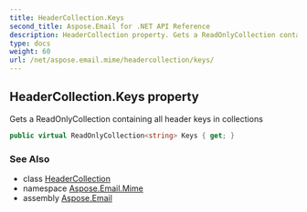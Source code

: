 ```yaml
---
title: HeaderCollection.Keys
second_title: Aspose.Email for .NET API Reference
description: HeaderCollection property. Gets a ReadOnlyCollection containing all header keys in collections
type: docs
weight: 60
url: /net/aspose.email.mime/headercollection/keys/
---
```

## HeaderCollection.Keys property

Gets a ReadOnlyCollection containing all header keys in collections

```csharp
public virtual ReadOnlyCollection<string> Keys { get; }
```

### See Also

* class [HeaderCollection](../)
* namespace [Aspose.Email.Mime](../../headercollection/)
* assembly [Aspose.Email](../../../)


